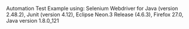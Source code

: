 Automation Test Example using:
Selenium Webdriver for Java (version 2.48.2), 
Junit (version 4.12), 
Eclipse Neon.3 Release (4.6.3), 
Firefox 27.0, 
Java version 1.8.0_121
